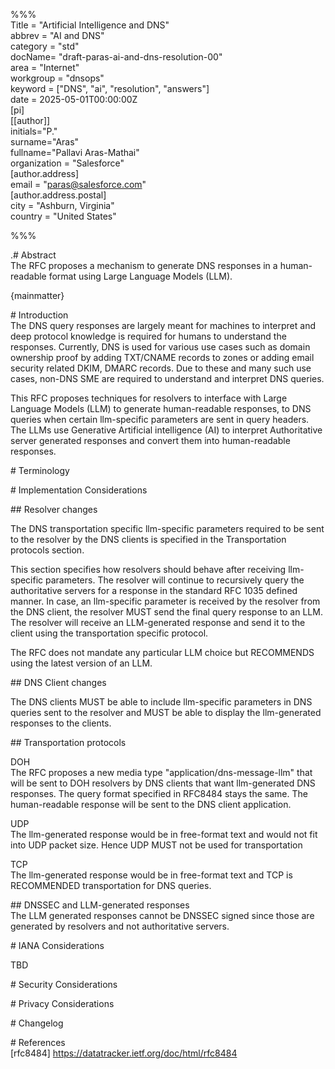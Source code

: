 %%%  
    Title \= "Artificial Intelligence and DNS"  
    abbrev \= "AI and DNS"  
    category \= "std"  
    docName= "draft-paras-ai-and-dns-resolution-00"  
    area \= "Internet"  
    workgroup \= "dnsops"  
    keyword \= \["DNS", "ai", "resolution", "answers"\]  
    date \= 2025-05-01T00:00:00Z  
    \[pi\]  
    \[\[author\]\]  
     initials="P."  
     surname="Aras"  
     fullname="Pallavi Aras-Mathai"  
     organization \= "Salesforce"  
       \[author.address\]  
       email \= "paras@salesforce.com"  
       \[author.address.postal\]  
       city \= "Ashburn, Virginia"  
       country \= "United States"

%%%

.\# Abstract  
The RFC proposes a mechanism to generate DNS responses in a human-readable format using Large Language Models (LLM).

{mainmatter}

\# Introduction   
The DNS query responses are largely meant for machines to interpret and deep protocol knowledge is required for humans to understand the responses. Currently, DNS is used for various use cases such as domain ownership proof by adding TXT/CNAME records to zones or adding email security related DKIM, DMARC records. Due to these and many such use cases, non-DNS SME are required to understand and interpret DNS queries. 

This RFC proposes techniques for resolvers to interface with Large Language Models (LLM) to generate human-readable responses, to DNS queries when certain llm-specific parameters are sent in query headers. The LLMs use Generative Artificial intelligence (AI) to interpret Authoritative server generated responses and convert them into human-readable responses.

\# Terminology

\# Implementation Considerations

\#\# Resolver changes

The DNS transportation specific llm-specific parameters required to be sent to the resolver by the DNS clients is specified in the Transportation protocols section. 

This section specifies how resolvers should behave after receiving llm-specific parameters. The resolver will continue to recursively query the authoritative servers for a response in the standard RFC 1035 defined manner. In case, an llm-specific parameter is received by the resolver from the DNS client, the resolver MUST send the final query response to an LLM. The resolver will receive an LLM-generated response and send it to the client using the transportation specific protocol.

The RFC does not mandate any particular LLM choice but RECOMMENDS using the latest version of an LLM.

\#\# DNS Client changes

The DNS clients MUST be able to include llm-specific parameters in DNS queries sent to the resolver and MUST be able to display the llm-generated responses to the clients.

\#\# Transportation protocols

DOH  
The RFC proposes a new media type "application/dns-message-llm"  that will be sent to DOH resolvers by DNS clients that want llm-generated DNS responses. The query format specified in RFC8484 stays the same. The human-readable response will be sent to the DNS client application. 

UDP  
The llm-generated response would be in free-format text and would not fit into UDP packet size. Hence UDP MUST not be used for transportation

TCP  
The llm-generated response would be in free-format text and TCP is RECOMMENDED transportation for DNS queries.

\#\# DNSSEC and LLM-generated responses  
The LLM generated responses cannot be DNSSEC signed since those are generated by resolvers and not authoritative servers. 

\# IANA Considerations

TBD

\# Security Considerations

\# Privacy Considerations

\# Changelog    

\# References  
\[rfc8484\] https://datatracker.ietf.org/doc/html/rfc8484

